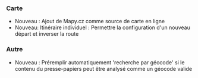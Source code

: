  
### Carte
- Nouveau : Ajout de Mapy.cz comme source de carte en ligne
- Nouveau: Itinéraire individuel : Permettre la configuration d'un nouveau départ et inverser la route

### Autre
- Nouveau : Préremplir automatiquement 'recherche par géocode' si le contenu du presse-papiers peut être analysé comme un géocode valide
